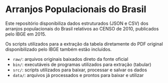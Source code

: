 # Arranjos Populacionais do Brasil

Este repositório disponibiliza dados estruturados (JSON e CSV) dos arranjos populacionais do Brasil relativos ao CENSO de 2010, publicados pelo IBGE em 2015.

Os scripts utilizados para a extração da tabela diretamente do PDF original disponibilizado pelo IBGE também estão incluídos.

- `raw/`: arquivos originais baixados direto da fonte oficial
- `bin/`: executáveis de programas utilizados para extração (tabular)
- `src/`: scripts utilizados para baixar, processar e salvar os dados
- `data/`: arquivos já processados e prontos para baixar e utilizar
